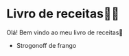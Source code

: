 # Livro de receitas:woman_cook:

Olá! Bem vindo ao meu livro de receitas:blue_book:

* Strogonoff de frango